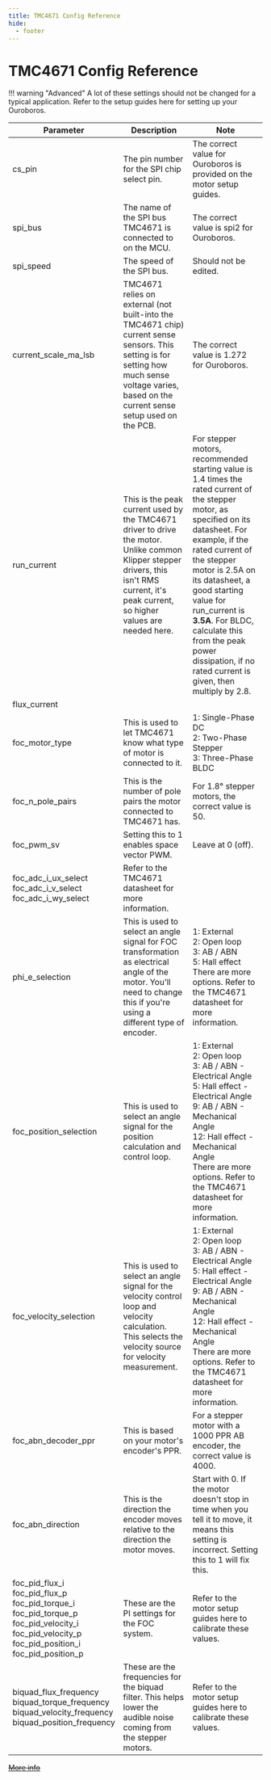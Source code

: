 ```yaml
---
title: TMC4671 Config Reference
hide:
  - footer
---
```


# TMC4671 Config Reference

!!! warning "Advanced"
    A lot of these settings should not be changed for a typical application. Refer to the setup guides here for setting up your Ouroboros.

| Parameter                                                    | Description                                                  | Note                                                         |
| ------------------------------------------------------------ | ------------------------------------------------------------ | ------------------------------------------------------------ |
| cs_pin                                                       | The pin number for the SPI chip select pin.                  | The correct value for Ouroboros is provided on the motor setup guides. |
| spi_bus                                                      | The name of the SPI bus TMC4671 is connected to on the MCU.  | The correct value is spi2 for Ouroboros.                     |
| spi_speed                                                    | The speed of the SPI bus.                                    | Should not be edited.                                        |
| current_scale_ma_lsb                                         | TMC4671 relies on external (not built-into the TMC4671 chip) current sense sensors. This setting is for setting how much sense voltage varies, based on the current sense setup used on the PCB. | The correct value is 1.272 for Ouroboros.                    |
| run_current                                                  | This is the peak current used by the TMC4671 driver to drive the motor. <br/> Unlike common Klipper stepper drivers, this isn't RMS current, it's peak current, so higher values are needed here. | For stepper motors, recommended starting value is 1.4 times the rated current of the stepper motor, as specified on its datasheet. For example, if the rated current of the stepper motor is 2.5A on its datasheet, a good starting value for run_current is **3.5A**. For BLDC, calculate this from the peak power dissipation, if no rated current is given, then multiply by 2.8. |
| flux_current                                                 |                                                              |                                                              |
| foc_motor_type                                               | This is used to let TMC4671 know what type of motor is connected to it. | 1: Single-Phase DC<br />2: Two-Phase Stepper<br />3: Three-Phase BLDC |
| foc_n_pole_pairs                                             | This is the number of pole pairs the motor connected to TMC4671 has. | For 1.8° stepper motors, the correct value is 50.            |
| foc_pwm_sv                                                   | Setting this to 1 enables space vector PWM.                  | Leave at 0 (off).                                            |
| foc_adc_i_ux_select<br />foc_adc_i_v_select<br />foc_adc_i_wy_select | Refer to the TMC4671 datasheet for more information.         |                                                              |
| phi_e_selection                                              | This is used to select an angle signal for FOC transformation as electrical angle of the motor. You'll need to change this if you're using a different type of encoder. | 1: External<br />2: Open loop <br />3: AB / ABN <br />5: Hall effect<br />There are more options. Refer to the TMC4671 datasheet for more information. |
| foc_position_selection                                       | This is used to select an angle signal for the position calculation and control loop. | 1: External<br />2: Open loop <br />3: AB / ABN - Electrical Angle<br />5: Hall effect - Electrical Angle<br />9: AB / ABN - Mechanical Angle<br />12: Hall effect - Mechanical Angle<br />There are more options. Refer to the TMC4671 datasheet for more information. |
| foc_velocity_selection                                       | This is used to select an angle signal for the velocity control loop and velocity calculation. This selects the velocity source for velocity measurement. | 1: External<br />2: Open loop <br />3: AB / ABN - Electrical Angle<br />5: Hall effect - Electrical Angle<br />9: AB / ABN - Mechanical Angle<br />12: Hall effect - Mechanical Angle<br />There are more options. Refer to the TMC4671 datasheet for more information. |
| foc_abn_decoder_ppr                                          | This is based on your motor's encoder's PPR.                 | For a stepper motor with a 1000 PPR AB encoder, the correct value is 4000. |
| foc_abn_direction                                            | This is the direction the encoder moves relative to the direction the motor moves. | Start with 0. If the motor doesn't stop in time when you tell it to move, it means this setting is incorrect. Setting this to 1 will fix this. |
| foc_pid_flux_i<br/>foc_pid_flux_p<br/>foc_pid_torque_i<br/>foc_pid_torque_p<br/>foc_pid_velocity_i<br/>foc_pid_velocity_p<br/>foc_pid_position_i<br/>foc_pid_position_p | These are the PI settings for the FOC system.                | Refer to the motor setup guides here to calibrate these values. |
| biquad_flux_frequency<br/>biquad_torque_frequency<br/>biquad_velocity_frequency<br/>biquad_position_frequency | These are the frequencies for the biquad filter. This helps lower the audible noise coming from the stepper motors. | Refer to the motor setup guides here to calibrate these values. |

~~[More info](https://www.youtube.com/watch?v=RXJKdh1KZ0w)~~